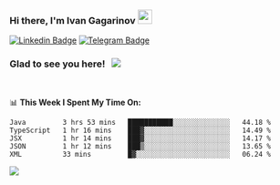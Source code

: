 ### Hi there, I'm Ivan Gagarinov <img src="https://media.giphy.com/media/hvRJCLFzcasrR4ia7z/giphy.gif" width="25px">

[![Linkedin Badge](https://img.shields.io/badge/-LinkedIn-0e76a8?style=flat-square&logo=Linkedin&logoColor=white)](https://linkedin.com/in/ivan-gagarinov-142ba3141/)
[![Telegram Badge](https://img.shields.io/badge/-Telegram-0088cc?style=flat-square&logo=Telegram&logoColor=white)](https://t.me/igagarinov)

### Glad to see you here! &nbsp; ![](https://visitor-badge.glitch.me/badge?page_id=dzencot.dzencot)

</br>

📊 **This Week I Spent My Time On:**
<!--START_SECTION:waka-->
```text
Java         3 hrs 53 mins   ███████████░░░░░░░░░░░░░░   44.18 % 
TypeScript   1 hr 16 mins    ███▓░░░░░░░░░░░░░░░░░░░░░   14.49 % 
JSX          1 hr 14 mins    ███▓░░░░░░░░░░░░░░░░░░░░░   14.17 % 
JSON         1 hr 12 mins    ███▒░░░░░░░░░░░░░░░░░░░░░   13.65 % 
XML          33 mins         █▓░░░░░░░░░░░░░░░░░░░░░░░   06.24 % 
```
<!--END_SECTION:waka-->

[![](https://github-readme-stats.vercel.app/api?username=dzencot&theme=gruvbox)](https://github.com/dzencot)
